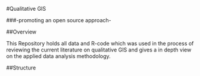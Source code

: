 #Qualitative GIS 

###-promoting an open source approach-

##Overview

This Repository holds all data and R-code which was used in the process of  
reviewing the current literature on qualitative GIS and gives a in depth view 
on the applied data analysis methodology. 

##Structure 



